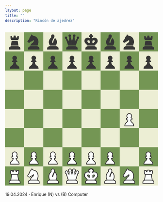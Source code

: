 ```yaml
---
layout: page
title: ""
description: "Rincón de ajedrez"
---
```


<div class="chess">
    <img src="assets/images/pages/chess/games/board.gif"/>
    <br/><br/>
    19.04.2024 · Enrique (N) vs (B) Computer
<br/>
</div>

